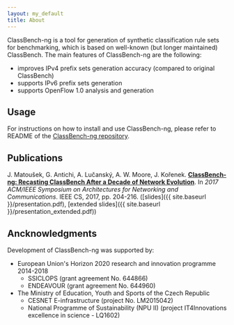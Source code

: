 ```yaml
---
layout: my_default
title: About
---
```


ClassBench-ng is a tool for generation of synthetic classification rule sets for benchmarking, which is based on well-known (but longer maintained) ClassBench. The main features of ClassBench-ng are the following:

- improves IPv4 prefix sets generation accuracy (compared to original ClassBench)
- supports IPv6 prefix sets generation
- supports OpenFlow 1.0 analysis and generation

## Usage

For instructions on how to install and use ClassBench-ng, please refer to README of the [ClassBench-ng repository](https://github.com/classbench-ng/classbench-ng).

## Publications

J. Matoušek, G. Antichi, A. Lučanský, A. W. Moore, J. Kořenek. [**ClassBench-ng: Recasting ClassBench After a Decade of Network Evolution**](http://dl.acm.org/citation.cfm?id=3101101). In *2017 ACM/IEEE Symposium on Architectures for Networking and Communications*. IEEE CS, 2017, pp. 204-216. ([slides]({{ site.baseurl }}/presentation.pdf), [extended slides]({{ site.baseurl }}/presentation_extended.pdf))

## Ancknowledgments

Development of ClassBench-ng was supported by:
- European Union's Horizon 2020 research and innovation programme 2014-2018
  - SSICLOPS (grant agreement No. 644866)
  - ENDEAVOUR (grant agreement No. 644960)
- The Ministry of Education, Youth and Sports of the Czech Republic
  - CESNET E-infrastructure (project No. LM2015042)
  - National Programme of Sustainability (NPU II) (project IT4Innovations excellence in science - LQ1602)
